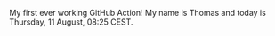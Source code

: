 My first ever working GitHub Action!
My name is Thomas and today is Thursday, 11 August, 08:25 CEST. 
